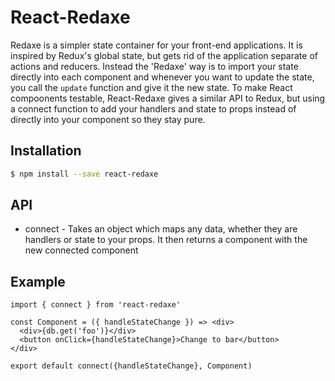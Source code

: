 # React-Redaxe

Redaxe is a simpler state container for your front-end applications. It is inspired by Redux's global state, but gets rid of the application separate of actions and reducers. Instead the 'Redaxe' way is to import your state directly into each component and whenever you want to update the state, you call the `update` function and give it the new state. To make React compoonents testable, React-Redaxe gives a similar API to Redux, but using a connect function to add your handlers and state to props instead of directly into your component so they stay pure.



## Installation

```bash
$ npm install --save react-redaxe
```

## API
* connect - Takes an object which maps any data, whether they are handlers or state to your props. It then returns a component with the new connected component

## Example

```
import { connect } from 'react-redaxe'

const Component = ({ handleStateChange }) => <div>
  <div>{db.get('foo')}</div>
  <button onClick={handleStateChange}>Change to bar</button>
</div>

export default connect({handleStateChange}, Component)
```
